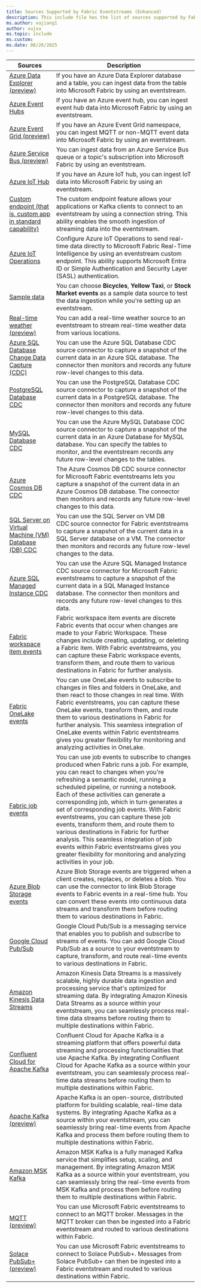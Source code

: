 ```yaml
---
title: Sources Supported by Fabric Eventstreams (Enhanced)
description: This include file has the list of sources supported by Fabric eventstreams with enhanced capabilities.
ms.author: xujiang1
author: xujxu
ms.topic: include
ms.custom:
ms.date: 08/26/2025
---
```


| Sources          | Description |
| --------------- | ---------- |
| [Azure Data Explorer (preview)](../add-source-azure-data-explorer-database.md) | If you have an Azure Data Explorer database and a table, you can ingest data from the table into Microsoft Fabric by using an eventstream.  |
| [Azure Event Hubs](../add-source-azure-event-hubs.md) | If you have an Azure event hub, you can ingest event hub data into Microsoft Fabric by using an eventstream.  |
| [Azure Event Grid (preview)](../add-source-azure-event-grid.md) | If you have an Azure Event Grid namespace, you can ingest MQTT or non-MQTT event data into Microsoft Fabric by using an eventstream. |
| [Azure Service Bus (preview)](../add-source-azure-service-bus.md) | You can ingest data from an Azure Service Bus queue or a topic's subscription into Microsoft Fabric by using an eventstream.  |
| [Azure IoT Hub](../add-source-azure-iot-hub.md) | If you have an Azure IoT hub, you can ingest IoT data into Microsoft Fabric by using an eventstream.  |
| [Custom endpoint (that is, custom app in standard capability)](../add-source-custom-app.md) | The custom endpoint feature allows your applications or Kafka clients to connect to an eventstream by using a connection string. This ability enables the smooth ingestion of streaming data into the eventstream. |
| [Azure IoT Operations](/azure/iot-operations/connect-to-cloud/howto-configure-fabric-real-time-intelligence) | Configure Azure IoT Operations to send real-time data directly to Microsoft Fabric Real-Time Intelligence by using an eventstream custom endpoint. This ability supports Microsoft Entra ID or Simple Authentication and Security Layer (SASL) authentication.  |
| [Sample data](../add-source-sample-data.md) | You can choose **Bicycles**, **Yellow Taxi**, or **Stock Market events** as a sample data source to test the data ingestion while you're setting up an eventstream. |
| [Real-time weather (preview)](../add-source-real-time-weather.md) | You can add a real-time weather source to an eventstream to stream real-time weather data from various locations. |
| [Azure SQL Database Change Data Capture (CDC)](../add-source-azure-sql-database-change-data-capture.md) | You can use the Azure SQL Database CDC source connector to capture a snapshot of the current data in an Azure SQL database. The connector then monitors and records any future row-level changes to this data. |
| [PostgreSQL Database CDC](../add-source-postgresql-database-change-data-capture.md) | You can use the PostgreSQL Database CDC source connector to capture a snapshot of the current data in a PostgreSQL database. The connector then monitors and records any future row-level changes to this data. |
| [MySQL Database CDC](../add-source-mysql-database-change-data-capture.md) | You can use the Azure MySQL Database CDC source connector to capture a snapshot of the current data in an Azure Database for MySQL database. You can specify the tables to monitor, and the eventstream records any future row-level changes to the tables. |
| [Azure Cosmos DB CDC](../add-source-azure-cosmos-db-change-data-capture.md) | The Azure Cosmos DB CDC source connector for Microsoft Fabric eventstreams lets you capture a snapshot of the current data in an Azure Cosmos DB database. The connector then monitors and records any future row-level changes to this data. |
| [SQL Server on Virtual Machine (VM) Database (DB) CDC](../add-source-sql-server-change-data-capture.md) | You can use the SQL Server on VM DB CDC source connector for Fabric eventstreams to capture a snapshot of the current data in a SQL Server database on a VM. The connector then monitors and records any future row-level changes to the data. |
| [Azure SQL Managed Instance CDC](../add-source-azure-sql-managed-instance-change-data-capture.md) | You can use the Azure SQL Managed Instance CDC source connector for Microsoft Fabric eventstreams to capture a snapshot of the current data in a SQL Managed Instance database. The connector then monitors and records any future row-level changes to this data.  |
| [Fabric workspace item events](../add-source-fabric-workspace.md) | Fabric workspace item events are discrete Fabric events that occur when changes are made to your Fabric Workspace. These changes include creating, updating, or deleting a Fabric item. With Fabric eventstreams, you can capture these Fabric workspace events, transform them, and route them to various destinations in Fabric for further analysis. |
| [Fabric OneLake events](../add-source-fabric-onelake.md) | You can use OneLake events to subscribe to changes in files and folders in OneLake, and then react to those changes in real time. With Fabric eventstreams, you can capture these OneLake events, transform them, and route them to various destinations in Fabric for further analysis. This seamless integration of OneLake events within Fabric eventstreams gives you greater flexibility for monitoring and analyzing activities in OneLake. |
| [Fabric job events](../add-source-fabric-job.md) | You can use job events to subscribe to changes produced when Fabric runs a job. For example, you can react to changes when you're refreshing a semantic model, running a scheduled pipeline, or running a notebook. Each of these activities can generate a corresponding job, which in turn generates a set of corresponding job events. With Fabric eventstreams, you can capture these job events, transform them, and route them to various destinations in Fabric for further analysis. This seamless integration of job events within Fabric eventstreams gives you greater flexibility for monitoring and analyzing activities in your job. |
| [Azure Blob Storage events](../add-source-azure-blob-storage.md) | Azure Blob Storage events are triggered when a client creates, replaces, or deletes a blob. You can use the connector to link Blob Storage events to Fabric events in a real-time hub. You can convert these events into continuous data streams and transform them before routing them to various destinations in Fabric.|
| [Google Cloud Pub/Sub](../add-source-google-cloud-pub-sub.md) | Google Cloud Pub/Sub is a messaging service that enables you to publish and subscribe to streams of events. You can add Google Cloud Pub/Sub as a source to your eventstream to capture, transform, and route real-time events to various destinations in Fabric. |
| [Amazon Kinesis Data Streams](../add-source-amazon-kinesis-data-streams.md) | Amazon Kinesis Data Streams is a massively scalable, highly durable data ingestion and processing service that's optimized for streaming data. By integrating Amazon Kinesis Data Streams as a source within your eventstream, you can seamlessly process real-time data streams before routing them to multiple destinations within Fabric. |
| [Confluent Cloud for Apache Kafka](../add-source-confluent-kafka.md) | Confluent Cloud for Apache Kafka is a streaming platform that offers powerful data streaming and processing functionalities that use Apache Kafka. By integrating Confluent Cloud for Apache Kafka as a source within your eventstream, you can seamlessly process real-time data streams before routing them to multiple destinations within Fabric. |
| [Apache Kafka (preview)](../add-source-apache-kafka.md) | Apache Kafka is an open-source, distributed platform for building scalable, real-time data systems. By integrating Apache Kafka as a source within your eventstream, you can seamlessly bring real-time events from Apache Kafka and process them before routing them to multiple destinations within Fabric. |
| [Amazon MSK Kafka](../add-source-amazon-managed-streaming-for-apache-kafka.md) | Amazon MSK Kafka is a fully managed Kafka service that simplifies setup, scaling, and management. By integrating Amazon MSK Kafka as a source within your eventstream, you can seamlessly bring the real-time events from MSK Kafka and process them before routing them to multiple destinations within Fabric. |
| [MQTT (preview)](../add-source-mqtt.md) | You can use Microsoft Fabric eventstreams to connect to an MQTT broker. Messages in the MQTT broker can then be ingested into a Fabric eventstream and routed to various destinations within Fabric. |
| [Solace PubSub+ (preview)](../add-source-solace-pub-sub.md) | You can use Microsoft Fabric eventstreams to connect to Solace PubSub+. Messages from Solace PubSub+ can then be ingested into a Fabric eventstream and routed to various destinations within Fabric. |

